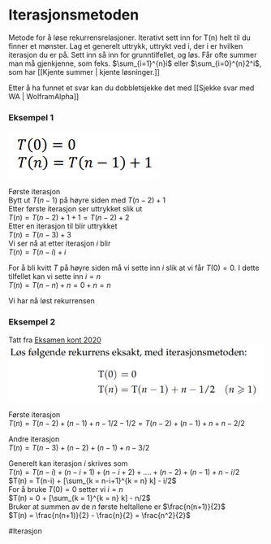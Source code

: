# Iterasjonsmetoden

Metode for å løse rekurrensrelasjoner. Iterativt sett inn for T(n) helt til du finner et
mønster. Lag et generelt uttrykk, uttrykt ved i, der i er hvilken iterasjon du er på. Sett inn
så inn for grunntilfellet, og løs. Får ofte summer man må gjenkjenne, som feks. $\sum_{i=1}^{n}i$ eller $\sum_{i=0}^{n}2^i$, som har [[Kjente summer | kjente løsninger.]]

Etter å ha funnet et svar kan du dobbletsjekke det med
[[Sjekke svar med WA | WolframAlpha]]

### Eksempel 1
![RekurrensEksempel](bilder/RekurrensEksempel.png)

Første iterasjon\
Bytt ut $T(n-1)$ på høyre siden med $T(n-2) + 1$\
Etter første iterasjon ser uttrykket slik ut\
$T(n) = T(n-2) + 1 + 1 = T(n-2)+2$\
Etter en iterasjon til blir uttrykket\
$T(n) = T(n-3) + 3$\
Vi ser nå at etter iterasjon $i$ blir\
$T(n) = T(n-i) + i$

For å bli kvitt $T$ på høyre siden må vi sette inn $i$ slik at vi får $T(0) = 0$. I dette tilfellet kan vi sette inn $i = n$\
$T(n) = T(n-n) +n = 0 + n = n$

Vi har nå løst rekurrensen


### Eksempel 2
Tatt fra [Eksamen kont 2020](https://algdat.idi.ntnu.no/arkiv/2021.aug.tdt4120.oppg.no.pdf)
![RekurrenseEksempel2](bilder/RekurrensEksempel2.png)

Første iterasjon\
$T(n) = T(n-2) + (n-1) + n -1/2 -1/2 = T(n-2) + (n-1) + n + n -2/2$

Andre iterasjon\
$T(n) = T(n-3) + (n-2) + (n-1) + n - 3/2$

Generelt kan iterasjon $i$ skrives som\
$T(n) = T(n-i) + (n-i +1) + (n-i+2)+ .... + (n-2) + (n-1) + n - i/2$\
$T(n) = T(n-i) + [\sum_{k = n-i+1}^{k = n} k] - i/2$\
For å bruke $T(0)=0$ setter vi $i=n$\
$T(n) =  0 + [\sum_{k = 1}^{k = n} k] - n/2$\
Bruker at summen av de $n$ første heltallene er $\frac{n(n+1)}{2}$\
$T(n) = \frac{n(n+1)}{2} - \frac{n}{2} = \frac{n^2}{2}$

#Iterasjon